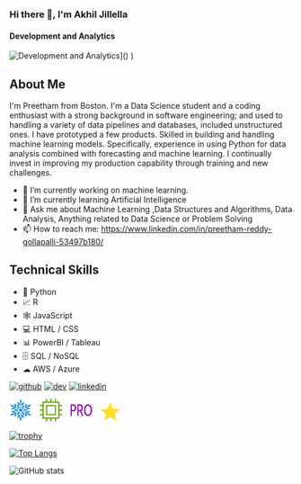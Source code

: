 ### Hi there 👋, I'm Akhil Jillella

#### Development and Analytics

![Development and Analytics](https://www.google.com/url?sa=i&url=https%3A%2F%2Fwww.institutedata.com%2Fus%2Fblog%2Fhow-data-science-is-transforming-the-healthcare-industry%2F&psig=AOvVaw04j47y0gsWjrT8n1icxuiB&ust=1723159559374000&source=images&cd=vfe&opi=89978449&ved=0CBEQjRxqFwoTCICU7N2D5IcDFQAAAAAdAAAAABAJ)]()
)

## About Me

I'm Preetham from Boston. I'm a Data Science student and a coding enthusiast with a strong background in software engineering; and used to handling a variety of data pipelines and databases, included unstructured ones. I have prototyped a few products. Skilled in building and handling machine learning models. Specifically, experience in using Python for data analysis combined with forecasting and machine learning. I continually invest in improving my production capability through training and new challenges.

- 🔭 I’m currently working on machine learning. 
- 🌱 I’m currently learning Artificial Intelligence 
- 💬 Ask me about Machine Learning ,Data Structures and Algorithms, Data Analysis, Anything related to Data Science or Problem Solving
- 📫 How to reach me: https://www.linkedin.com/in/preetham-reddy-gollapalli-53497b180/ 

## Technical Skills
* 🐍 Python
* 📈 R
* 🕸️ JavaScript
* 💻 HTML / CSS
* 📊 PowerBI / Tableau
* 🗄 SQL / NoSQL
* ☁ AWS / Azure

[<img src='https://cdn.jsdelivr.net/npm/simple-icons@3.0.1/icons/github.svg' alt='github' height='40'>](https://github.com/Preeddy)  [<img src='https://cdn.jsdelivr.net/npm/simple-icons@3.0.1/icons/dev-dot-to.svg' alt='dev' height='40'>](https://dev.to/Preeddy)  [<img src='https://cdn.jsdelivr.net/npm/simple-icons@3.0.1/icons/linkedin.svg' alt='linkedin' height='40'>](https://www.linkedin.com/in/Preetham/)  

<a href='https://archiveprogram.github.com/'><img src='https://raw.githubusercontent.com/acervenky/animated-github-badges/master/assets/acbadge.gif' width='40' height='40'></a> <a href='https://docs.github.com/en/developers'><img src='https://raw.githubusercontent.com/acervenky/animated-github-badges/master/assets/devbadge.gif' width='40' height='40'></a> <a href='https://github.com/pricing'><img src='https://raw.githubusercontent.com/acervenky/animated-github-badges/master/assets/pro.gif' width='40' height='40'></a> <a href='https://stars.github.com/'><img src='https://raw.githubusercontent.com/acervenky/animated-github-badges/master/assets/starbadge.gif' width='35' height='35'></a> 

[![trophy](https://github-profile-trophy.vercel.app/?username=PreethamGollapalli)](https://github.com/ryo-ma/github-profile-trophy)

[![Top Langs](https://github-readme-stats.vercel.app/api/top-langs/?username=PreethamGollapalli)](https://github.com/anuraghazra/github-readme-stats)

![GitHub stats](https://github-readme-stats.vercel.app/api?username=PreethamGollapalli&show_icons=true)   

